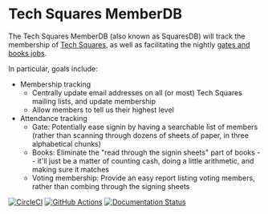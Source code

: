 # Tech Squares MemberDB

The Tech Squares MemberDB (also known as SquaresDB) will track the membership of [Tech Squares](https://www.mit.edu/~tech-squares/), as well as facilitating the nightly [gates and books jobs](https://www.mit.edu/~tech-squares/howto/).

In particular, goals include:
* Membership tracking
  - Centrally update email addresses on all (or most) Tech Squares mailing lists, and update membership
  - Allow members to tell us their highest level
* Attendance tracking
  - Gate: Potentially ease signin by having a searchable list of members (rather than scanning through dozens of sheets of paper, in three alphabetical chunks)
  - Books: Eliminate the "read through the signin sheets" part of books -- it'll just be a matter of counting cash, doing a little arithmetic, and making sure it matches
  - Voting membership: Provide an easy report listing voting members, rather than combing through the signing sheets

[![CircleCI](https://circleci.com/gh/tech-squares/squaresdb/tree/main.svg?style=shield)](https://app.circleci.com/pipelines/github/tech-squares/squaresdb)
[![GitHub Actions](https://github.com/tech-squares/squaresdb/actions/workflows/main.yaml/badge.svg)](https://github.com/tech-squares/squaresdb/actions)
[![Documentation Status](https://readthedocs.org/projects/tech-squares-member-db/badge/?version=latest)](https://tech-squares-member-db.readthedocs.io/en/latest/)
